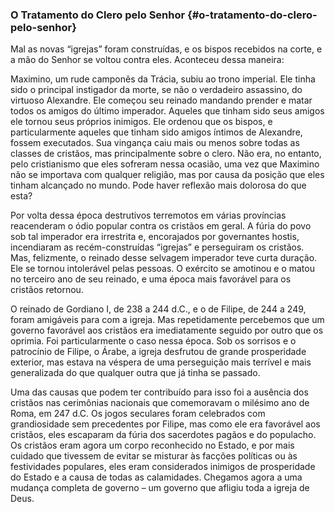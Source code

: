 ### O Tratamento do Clero pelo Senhor {#o-tratamento-do-clero-pelo-senhor}

Mal as novas “igrejas” foram construídas, e os bispos recebidos na corte, e a mão do Senhor se voltou contra eles. Aconteceu dessa maneira:

Maximino, um rude camponês da Trácia, subiu ao trono imperial. Ele tinha sido o principal instigador da morte, se não o verdadeiro assassino, do virtuoso Alexandre. Ele começou seu reinado mandando prender e matar todos os amigos do último imperador. Aqueles que tinham sido seus amigos ele tornou seus próprios inimigos. Ele ordenou que os bispos, e particularmente aqueles que tinham sido amigos íntimos de Alexandre, fossem executados. Sua vingança caiu mais ou menos sobre todas as classes de cristãos, mas principalmente sobre o clero. Não era, no entanto, pelo cristianismo que eles sofreram nessa ocasião, uma vez que Maximino não se importava com qualquer religião, mas por causa da posição que eles tinham alcançado no mundo. Pode haver reflexão mais dolorosa do que esta?

Por volta dessa época destrutivos terremotos em várias províncias reacenderam o ódio popular contra os cristãos em geral. A fúria do povo sob tal imperador era irrestrita e, encorajados por governantes hostis, incendiaram as recém-construídas “igrejas” e perseguiram os cristãos. Mas, felizmente, o reinado desse selvagem imperador teve curta duração. Ele se tornou intolerável pelas pessoas. O exército se amotinou e o matou no terceiro ano de seu reinado, e uma época mais favorável para os cristãos retornou.

O reinado de Gordiano I, de 238 a 244 d.C., e o de Filipe, de 244 a 249, foram amigáveis para com a igreja. Mas repetidamente percebemos que um governo favorável aos cristãos era imediatamente seguido por outro que os oprimia. Foi particularmente o caso nessa época. Sob os sorrisos e o patrocínio de Filipe, o Árabe, a igreja desfrutou de grande prosperidade exterior, mas estava na véspera de uma perseguição mais terrível e mais generalizada do que qualquer outra que já tinha se passado.

Uma das causas que podem ter contribuído para isso foi a ausência dos cristãos nas cerimônias nacionais que comemoravam o milésimo ano de Roma, em 247 d.C. Os jogos seculares foram celebrados com grandiosidade sem precedentes por Filipe, mas como ele era favorável aos cristãos, eles escaparam da fúria dos sacerdotes pagãos e do populacho. Os cristãos eram agora um corpo reconhecido no Estado, e por mais cuidado que tivessem de evitar se misturar às facções políticas ou às festividades populares, eles eram considerados inimigos de prosperidade do Estado e a causa de todas as calamidades. Chegamos agora a uma mudança completa de governo – um governo que afligiu toda a igreja de Deus.